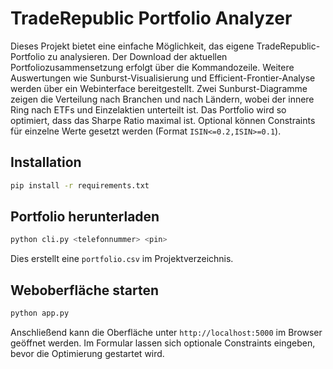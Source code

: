# TradeRepublic Portfolio Analyzer

Dieses Projekt bietet eine einfache Möglichkeit, das eigene TradeRepublic-Portfolio
zu analysieren. Der Download der aktuellen Portfoliozusammensetzung erfolgt über
die Kommandozeile. Weitere Auswertungen wie Sunburst-Visualisierung und
Efficient-Frontier-Analyse werden über ein Webinterface bereitgestellt. Zwei
Sunburst-Diagramme zeigen die Verteilung nach Branchen und nach Ländern, wobei
der innere Ring nach ETFs und Einzelaktien unterteilt ist. Das Portfolio wird so
optimiert, dass das Sharpe Ratio maximal ist. Optional können Constraints für
einzelne Werte gesetzt werden (Format `ISIN<=0.2,ISIN>=0.1`).

## Installation

```bash
pip install -r requirements.txt
```

## Portfolio herunterladen

```bash
python cli.py <telefonnummer> <pin>
```
Dies erstellt eine `portfolio.csv` im Projektverzeichnis.

## Weboberfläche starten

```bash
python app.py
```
Anschließend kann die Oberfläche unter `http://localhost:5000` im Browser
geöffnet werden. Im Formular lassen sich optionale Constraints eingeben, bevor
die Optimierung gestartet wird.
